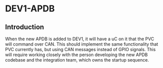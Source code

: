 # DEV1-APDB

## Introduction
When the new APDB is added to DEV1, it will have a uC on it that the PVC will command over CAN. This should implement the same functionality that PVC currently has, but using CAN messages instead of GPIO signals. This will require working closely with the person developing the new APDB codebase and the integration team, which owns the startup sequence.

